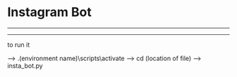 # Instagram Bot
----------
----------
to run it 

-->  .\(environment name)\scripts\activate
-->  cd (location of file)
-->  insta_bot.py
